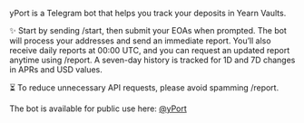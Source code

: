 yPort is a Telegram bot that helps you track your deposits in Yearn Vaults.

✨ Start by sending /start, then submit your EOAs when prompted. The bot will process your addresses and send an immediate report. You’ll also receive daily reports at 00:00 UTC, and you can request an updated report anytime using /report. A seven-day history is tracked for 1D and 7D changes in APRs and USD values.

⏳ To reduce unnecessary API requests, please avoid spamming /report.

The bot is available for public use here: [@yPort](https://t.me/yPortBot)
